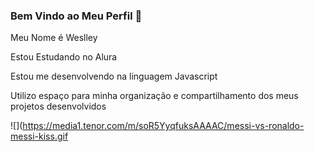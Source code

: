 ### **Bem Vindo ao Meu Perfil** 🐒
Meu Nome é Weslley

Estou Estudando no Alura

Estou me desenvolvendo na linguagem Javascript

Utilizo espaço para minha organização e compartilhamento dos meus projetos desenvolvidos

![](https://media1.tenor.com/m/soR5YyqfuksAAAAC/messi-vs-ronaldo-messi-kiss.gif
